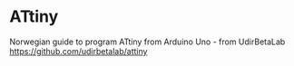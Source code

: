 # ATtiny

Norwegian guide to program ATtiny from Arduino Uno - from UdirBetaLab
https://github.com/udirbetalab/attiny
